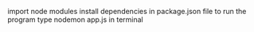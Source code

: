 import node modules
install dependencies in package.json file
to run the program type nodemon app.js in terminal

